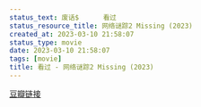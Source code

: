 ```yaml
---
status_text: 废话$      看过
status_resource_title: 网络谜踪2 Missing‎ (2023)
created_at: 2023-03-10 21:58:07
status_type: movie
date: 2023-03-10 21:58:07
tags: [movie]
title: 看过 - 网络谜踪2 Missing‎ (2023)
---
```

[豆瓣链接](https://movie.douban.com/subject/34795100/)
